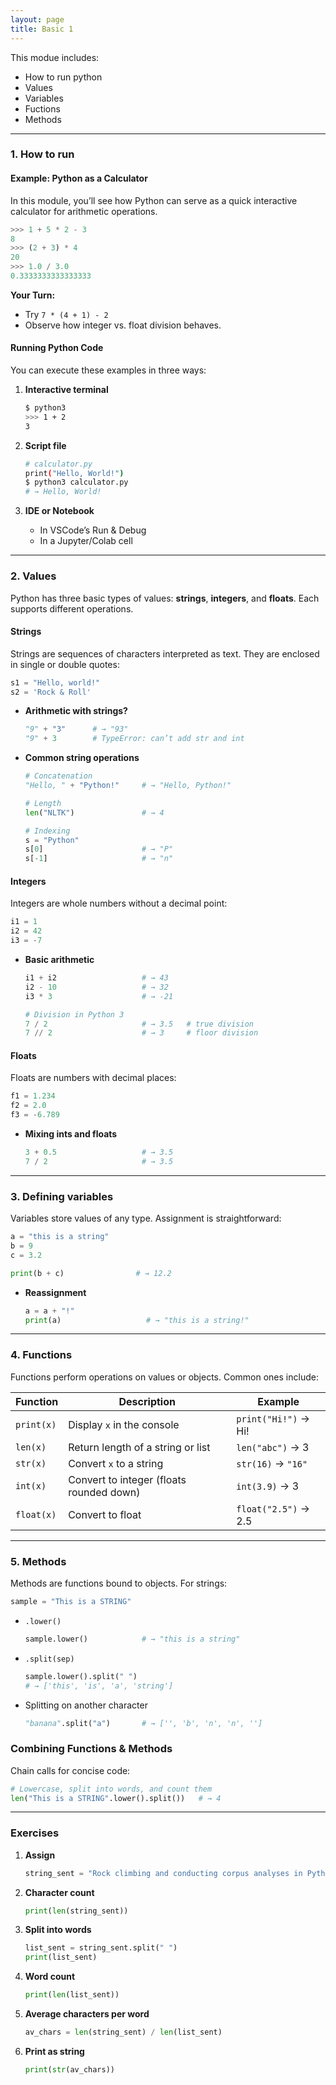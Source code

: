 ```yaml
---
layout: page
title: Basic 1
---
```


This modue includes:
- How to run python
- Values
- Variables
- Fuctions
- Methods

---

### 1. How to run

#### Example: Python as a Calculator  
In this module, you’ll see how Python can serve as a quick interactive calculator for arithmetic operations.

```python
>>> 1 + 5 * 2 - 3
8
>>> (2 + 3) * 4
20
>>> 1.0 / 3.0
0.3333333333333333
````

**Your Turn:**

* Try `7 * (4 + 1) - 2`
* Observe how integer vs. float division behaves.


#### Running Python Code

You can execute these examples in three ways:

1. **Interactive terminal**

   ```bash
   $ python3
   >>> 1 + 2
   3
   ```
2. **Script file**

   ```bash
   # calculator.py
   print("Hello, World!")
   $ python3 calculator.py
   # → Hello, World!
   ```
3. **IDE or Notebook**

   * In VSCode’s Run & Debug
   * In a Jupyter/Colab cell

---

### 2. Values

Python has three basic types of values: **strings**, **integers**, and **floats**. Each supports different operations.

#### Strings  
Strings are sequences of characters interpreted as text. They are enclosed in single or double quotes:

```python
s1 = "Hello, world!"
s2 = 'Rock & Roll'
```

* **Arithmetic with strings?**

  ```python
  "9" + "3"      # → "93"
  "9" + 3        # TypeError: can’t add str and int
  ```
* **Common string operations**

  ```python
  # Concatenation
  "Hello, " + "Python!"     # → "Hello, Python!"

  # Length
  len("NLTK")               # → 4

  # Indexing
  s = "Python"
  s[0]                      # → "P"
  s[-1]                     # → "n"
  ```
#### Integers

Integers are whole numbers without a decimal point:

```python
i1 = 1
i2 = 42
i3 = -7
```

* **Basic arithmetic**

  ```python
  i1 + i2                   # → 43
  i2 - 10                   # → 32
  i3 * 3                    # → -21

  # Division in Python 3
  7 / 2                     # → 3.5   # true division
  7 // 2                    # → 3     # floor division
  ```

#### Floats

Floats are numbers with decimal places:

```python
f1 = 1.234
f2 = 2.0
f3 = -6.789
```

* **Mixing ints and floats**

  ```python
  3 + 0.5                   # → 3.5
  7 / 2                     # → 3.5
  ```

---

### 3. Defining variables

Variables store values of any type. Assignment is straightforward:

```python
a = "this is a string"
b = 9
c = 3.2

print(b + c)                # → 12.2
```

* **Reassignment**

  ```python
  a = a + "!"
  print(a)                   # → "this is a string!"
  ```

---

### 4. Functions

Functions perform operations on values or objects. Common ones include:

| Function   | Description                              | Example              |
| ---------- | ---------------------------------------- | -------------------- |
| `print(x)` | Display `x` in the console               | `print("Hi!")` → Hi! |
| `len(x)`   | Return length of a string or list        | `len("abc")` → 3     |
| `str(x)`   | Convert `x` to a string                  | `str(16)` → `"16"`   |
| `int(x)`   | Convert to integer (floats rounded down) | `int(3.9)` → 3       |
| `float(x)` | Convert to float                         | `float("2.5")` → 2.5 |

---

### 5. Methods

Methods are functions bound to objects. For strings:

```python
sample = "This is a STRING"
```

* `.lower()`

  ```python
  sample.lower()            # → "this is a string"
  ```

* `.split(sep)`

  ```python
  sample.lower().split(" ")
  # → ['this', 'is', 'a', 'string']
  ```

* Splitting on another character

  ```python
  "banana".split("a")       # → ['', 'b', 'n', 'n', '']
  ```  

### Combining Functions & Methods

Chain calls for concise code:

```python
# Lowercase, split into words, and count them
len("This is a STRING".lower().split())   # → 4
```  

---

### Exercises

1. **Assign**

   ```python
   string_sent = "Rock climbing and conducting corpus analyses in Python are my favorite activities."
   ```
2. **Character count**

   ```python
   print(len(string_sent))
   ```
3. **Split into words**

   ```python
   list_sent = string_sent.split(" ")
   print(list_sent)
   ```
4. **Word count**

   ```python
   print(len(list_sent))
   ```
5. **Average characters per word**

   ```python
   av_chars = len(string_sent) / len(list_sent)
   ```
6. **Print as string**

   ```python
   print(str(av_chars))
   ```